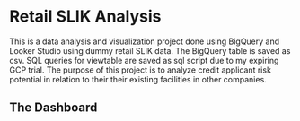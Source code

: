 # Retail SLIK Analysis
This is a data analysis and visualization project done using BigQuery and Looker Studio using dummy retail SLIK data.
The BigQuery table is saved as csv. SQL queries for viewtable are saved as sql script due to my expiring GCP trial.
The purpose of this project is to analyze credit applicant risk potential in relation to their their existing facilities in other companies.

## The Dashboard

